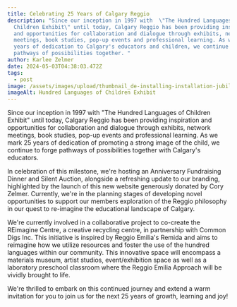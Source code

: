 ```yaml
---
title: Celebrating 25 Years of Calgary Reggio
description: "Since our inception in 1997 with  \"The Hundred Languages of
  Children Exhibit\" until today, Calgary Reggio has been providing inspiration
  and opportunities for collaboration and dialogue through exhibits, network
  meetings, book studies, pop-up events and professional learning. As we mark 25
  years of dedication to Calgary's educators and children, we continue to forge
  pathways of possibilities together. "
author: Karlee Zelmer
date: 2024-05-03T04:38:03.472Z
tags:
  - post
image: /assets/images/upload/thumbnail_de-installing-installation-jubilee.jpeg
imageAlt: Hundred Languages of Children Exhibit
---
```

Since our inception in 1997 with  "The Hundred Languages of Children Exhibit" until today, Calgary Reggio has been providing inspiration and opportunities for collaboration and dialogue through exhibits, network meetings, book studies, pop-up events and professional learning. As we mark 25 years of dedication of promoting a strong image of the child, we continue to forge pathways of possibilities together with Calgary's educators. 

In celebration of this milestone, we're hosting an Anniversary Fundraising Dinner and Silent Auction, alongside a refreshing update to our branding, highlighted by the launch of this new website generously donated by Cory Zelmer. Currently, we're in the planning stages of developing novel opportunities to support our members exploration of the Reggio philosophy in our quest to re-imagine the educational landscape of Calgary.

We're currently involved in a collaborative project to co-create the REimagine Centre, a creative recycling centre, in partnership with Common Digs Inc. This initiative is inspired by Reggio Emilia's Remida and aims to reimagine how we utilize resources and foster the use of the hundred languages within our community. This innovative space will encompass a materials museum, artist studios, event/exhibition space as well as a laboratory preschool classroom where the Reggio Emilia Approach will be vividly brought to life.   

We're thrilled to embark on this continued journey and  extend a warm invitation for you to join us for the next 25 years of growth, learning and joy!